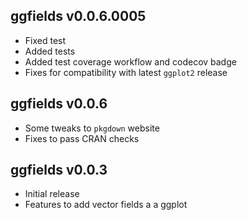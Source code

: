 ggfields v0.0.6.0005
-------------

 * Fixed test
 * Added tests
 * Added test coverage workflow and codecov badge
 * Fixes for compatibility with latest `ggplot2` release

ggfields v0.0.6
-------------

 * Some tweaks to `pkgdown` website
 * Fixes to pass CRAN checks

ggfields v0.0.3
-------------

  * Initial release
  * Features to add vector fields a a ggplot